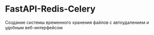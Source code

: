 # FastAPI-Redis-Celery
Создание системы временного хранения файлов с автоудалением и удобным веб-интерфейсом
